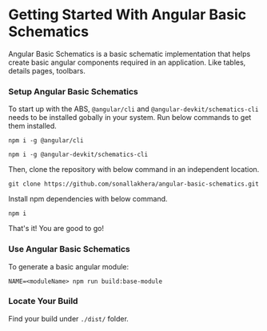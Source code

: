 # Getting Started With Angular Basic Schematics

Angular Basic Schematics is a basic schematic implementation that helps create basic angular components required in an application. Like tables, details pages, toolbars.

### Setup Angular Basic Schematics

To start up with the ABS, `@angular/cli` and `@angular-devkit/schematics-cli` needs to be installed gobally in your system. Run below commands to get them installed.
```
npm i -g @angular/cli
```
```
npm i -g @angular-devkit/schematics-cli
```

Then, clone the repository with below command in an independent location.
```
git clone https://github.com/sonallakhera/angular-basic-schematics.git
```

Install npm dependencies with below command.
```
npm i
```

That's it! You are good to go!


### Use Angular Basic Schematics

To generate a basic angular module:
```
NAME=<moduleName> npm run build:base-module
```


### Locate Your Build

Find your build under `./dist/` folder.



 
